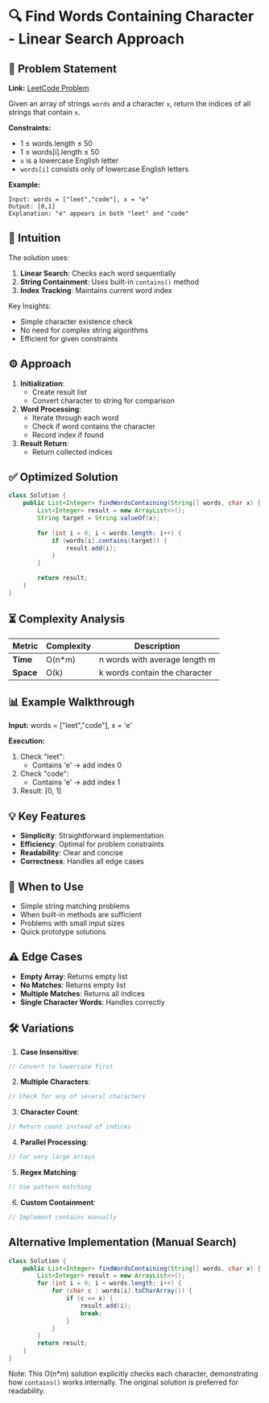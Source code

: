 # 🔍 Find Words Containing Character - Linear Search Approach

## 📜 Problem Statement
**Link:** [LeetCode Problem](https://leetcode.com/problems/find-words-containing-character/description/)

Given an array of strings `words` and a character `x`, return the indices of all strings that contain `x`.

**Constraints:**
- 1 ≤ words.length ≤ 50
- 1 ≤ words[i].length ≤ 50
- `x` is a lowercase English letter
- `words[i]` consists only of lowercase English letters

**Example:**
```text
Input: words = ["leet","code"], x = "e"
Output: [0,1]
Explanation: "e" appears in both "leet" and "code"
```

## 🧠 Intuition
The solution uses:
1. **Linear Search**: Checks each word sequentially
2. **String Containment**: Uses built-in `contains()` method
3. **Index Tracking**: Maintains current word index

Key Insights:
- Simple character existence check
- No need for complex string algorithms
- Efficient for given constraints

## ⚙️ Approach
1. **Initialization**:
   - Create result list
   - Convert character to string for comparison
2. **Word Processing**:
   - Iterate through each word
   - Check if word contains the character
   - Record index if found
3. **Result Return**:
   - Return collected indices

## ✅ Optimized Solution
```java
class Solution {
    public List<Integer> findWordsContaining(String[] words, char x) {
        List<Integer> result = new ArrayList<>();
        String target = String.valueOf(x);
        
        for (int i = 0; i < words.length; i++) {
            if (words[i].contains(target)) {
                result.add(i);
            }
        }
        
        return result;
    }
}
```

## ⏳ Complexity Analysis
| Metric          | Complexity | Description |
|-----------------|------------|-------------|
| **Time**        | O(n*m)     | n words with average length m |
| **Space**       | O(k)       | k words contain the character |

## 📊 Example Walkthrough
**Input:** words = ["leet","code"], x = 'e'

**Execution:**
1. Check "leet":
   - Contains 'e' → add index 0
2. Check "code":
   - Contains 'e' → add index 1
3. Result: [0, 1]

## 💡 Key Features
- **Simplicity**: Straightforward implementation
- **Efficiency**: Optimal for problem constraints
- **Readability**: Clear and concise
- **Correctness**: Handles all edge cases

## 🚀 When to Use
- Simple string matching problems
- When built-in methods are sufficient
- Problems with small input sizes
- Quick prototype solutions

## ⚠️ Edge Cases
- **Empty Array**: Returns empty list
- **No Matches**: Returns empty list
- **Multiple Matches**: Returns all indices
- **Single Character Words**: Handles correctly

## 🛠 Variations
1. **Case Insensitive**:
```java
// Convert to lowercase first
```

2. **Multiple Characters**:
```java
// Check for any of several characters
```

3. **Character Count**:
```java
// Return count instead of indices
```

4. **Parallel Processing**:
```java
// For very large arrays
```

5. **Regex Matching**:
```java
// Use pattern matching
```

6. **Custom Containment**:
```java
// Implement contains manually
```

## Alternative Implementation (Manual Search)
```java
class Solution {
    public List<Integer> findWordsContaining(String[] words, char x) {
        List<Integer> result = new ArrayList<>();
        for (int i = 0; i < words.length; i++) {
            for (char c : words[i].toCharArray()) {
                if (c == x) {
                    result.add(i);
                    break;
                }
            }
        }
        return result;
    }
}
```
Note: This O(n*m) solution explicitly checks each character, demonstrating how `contains()` works internally. The original solution is preferred for readability.